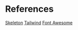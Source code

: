 # References

[Skeleton](https://www.skeleton.dev/docs)
[Tailwind](https://tailwindcss.com/docs)
[Font Awesome](https://fontawesome.com/search)
